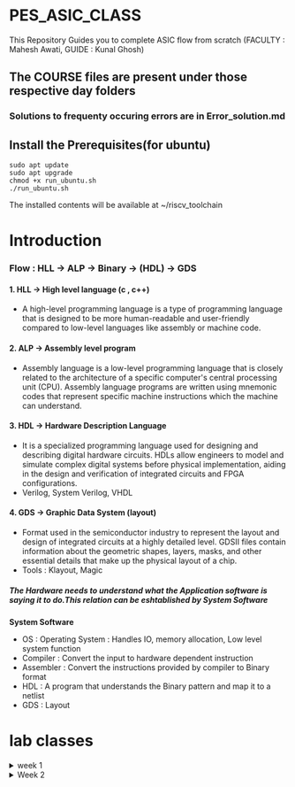 # PES_ASIC_CLASS
This Repository Guides you to complete ASIC flow from scratch (FACULTY : Mahesh Awati, GUIDE : Kunal Ghosh)

## The COURSE files are present under those respective day folders 

### Solutions to frequenty occuring errors are in Error_solution.md

## Install the Prerequisites(for ubuntu)

```
sudo apt update
sudo apt upgrade
chmod +x run_ubuntu.sh
./run_ubuntu.sh
```
The installed contents will be available at ~/riscv_toolchain

# Introduction
### Flow : HLL -> ALP -> Binary -> (HDL) -> GDS
#### 1. HLL -> High level language (c , c++) 
- A high-level programming language is a type of programming language that is designed to be more human-readable and user-friendly compared to low-level languages like assembly or machine code.

#### 2. ALP -> Assembly level program
- Assembly language is a low-level programming language that is closely related to the architecture of a specific computer's central processing unit (CPU). Assembly language programs are written using mnemonic codes that represent specific machine instructions which the machine can understand.

#### 3. HDL -> Hardware Description Language
- It is a specialized programming language used for designing and describing digital hardware circuits. HDLs allow engineers to model and simulate complex digital systems before physical implementation, aiding in the design and verification of integrated circuits and FPGA configurations.
- Verilog, System Verilog, VHDL

#### 4. GDS -> Graphic Data System (layout)
- Format used in the semiconductor industry to represent the layout and design of integrated circuits at a highly detailed level. GDSII files contain information about the geometric shapes, layers, masks, and other essential details that make up the physical layout of a chip.
- Tools : Klayout, Magic

##### The Hardware needs to understand what the Application software is saying it to do.This relation can be eshtablished by System Software

____System Software____
- OS : Operating System : Handles IO, memory allocation, Low level system function
- Compiler : Convert the input to hardware dependent instruction
- Assembler : Convert the instructions provided by compiler to Binary format
- HDL : A program that understands the Binary pattern and map it to a netlist
- GDS : Layout

# lab classes 
<details>
  <summary> week 1 </summary>
  <br>
  <details>
    <summary> DAY 1: Introduction to RISCV ISA and GNU Compiler Toolchain </summary>
    <br>
    # DAY-1: LAB work for RISC-V software toolchain
  # Task 1
  
  ## Write a C program to compute sum from 1 to n
  ![Screenshot from 2023-08-19 11-20-30](https://github.com/Shashanksharma280201/PESU-ASIC/assets/79470436/3ee921a8-140c-4353-aac7-104b2f6c5168)
  
  ### The result for the above after gcc compilation 
  ![Screenshot from 2023-08-19 11-20-59](https://github.com/Shashanksharma280201/PESU-ASIC/assets/79470436/d89ef2d4-9315-4643-957c-63d027004a1b)
  
  ### commands used 
  ```
  gcc sum1ton.c
  ./a.out
  ```
  
  ## GCC compile And Disassemble 
  
  ![Screenshot from 2023-08-21 00-52-48](https://github.com/Shashanksharma280201/PESU-ASIC/assets/79470436/0033f39e-f64d-439c-965b-2c9185d6bdc3)
  ![Screenshot from 2023-08-21 00-45-38](https://github.com/Shashanksharma280201/PESU-ASIC/assets/79470436/6b067ff8-dada-4462-b6ec-2647c6690a94)
  
  
  ### Commands used to compile and get the outout
  ```
  riscv64-unknown-elf-gcc -O1 -mabi=lp64 -march=rv64i -o sum1ton.o sum1ton.c
  riscv64-unknown-elf-objdump -d sum1ton.o | less
  
  riscv64-unknown-elf-gcc -Ofast -mabi=lp64 -march=rv64i -o sum1ton.o sum1ton.c
  riscv64-unknown-elf-objdump -d sum1ton.o | less
  ```
  ![Screenshot from 2023-08-21 00-56-27](https://github.com/Shashanksharma280201/PESU-ASIC/assets/79470436/0a321df3-eb8e-4eda-be6d-2d651332630a)
  
  
  ## Spike Simulation And Debug
  
  ### commands to run the risc-v compiler and spike debugger 
  ```
  riscv64-unknown-elf-gcc -Ofast -mabi=lp64 -march=rv64i -o sum1ton.o sum1ton.c
  spike pk sum1ton.o
  spike -d pk sum1ton.o
  ```
  
  ### The outputs after running the above commands are:
  
  ![Screenshot from 2023-08-21 01-03-17](https://github.com/Shashanksharma280201/PESU-ASIC/assets/79470436/08502c60-1b52-43d1-b24f-06bed6d8a44f)
  
  
  ![Screenshot from 2023-08-21 01-07-25](https://github.com/Shashanksharma280201/PESU-ASIC/assets/79470436/6ab2a91e-47d9-4a3d-984a-82a3c50bb404)
  
  
  
  # Task 2
  
  ## Write a C program for Signed And Unsigned Numbers 
  
  ![Screenshot from 2023-08-21 01-19-18](https://github.com/Shashanksharma280201/PESU-ASIC/assets/79470436/0b1c01e9-04df-4c78-97ba-6675715996ba)
  
  ## After running the compiler
  
  ![Screenshot from 2023-08-21 01-20-43](https://github.com/Shashanksharma280201/PESU-ASIC/assets/79470436/ba0825a6-1319-4d7a-a3ec-95b8ebdd2168)
  
  ### The commands for above porcess are:
  ```
  vim unsignedHighest.c
  riscv64-unknown-elf-gcc -Ofast -mabi=lp64 -march=rv64i -o unsignedHighest.o unsignedHighest.c
  spike pk unsignedHighest.o
  ```
  
  ## For the signed number 
  
  ![Screenshot from 2023-08-21 01-28-57](https://github.com/Shashanksharma280201/PESU-ASIC/assets/79470436/2efbf598-7a24-4f71-a3ba-6a7bc3d41d35)
  
  ## After running the compiler
  
  ![Screenshot from 2023-08-21 01-28-48](https://github.com/Shashanksharma280201/PESU-ASIC/assets/79470436/0c63fe28-1cc8-476e-adfd-9387bd020663)
  
  
  ### The commands for above porcess are:
  
  ```
  vim signedHighest.c
  riscv64-unknown-elf-gcc -Ofast -mabi=lp64 -march=rv64i -o signedHighest.o signedHighest.c
  spike pk signedHighest.o
  ```
  </details>

  <details>
  <summary>DAY 2 : Introduction to ABI and Basic Verification Flow </summary>
  <br>
  
  ## Lab work using ABI function calls
  
  ### Download the load.S , 1to9_count.c files from 
  https://github.com/kunalg123/riscv_workshop_collaterals/tree/master/labs
  
  
  ```
  cat 1to9_custom.c
  cat load.S
  ```
  
  ### The above commands are used to view the content of the files on terminal
  
  ![Screenshot from 2023-08-21 01-49-31](https://github.com/Shashanksharma280201/PESU-ASIC/assets/79470436/4ec9fd68-5f28-4043-9571-f610346eff63)
  
  
  ![Screenshot from 2023-08-21 09-11-11](https://github.com/Shashanksharma280201/PESU-ASIC/assets/79470436/674d5a42-c54d-4803-94a1-0e2276a6dd91)
  
  ![Screenshot from 2023-08-21 09-10-32](https://github.com/Shashanksharma280201/PESU-ASIC/assets/79470436/3bd596ac-744e-4925-9f45-b27a44eab3b5)
  
  ### Command used :
  
  ```
  riscv64-unknown-elf-gcc -Ofast -mabi=lp64 -march=rv64i -o 1to9_custom.o 1to9_custom.c load.S
  spike pk 1to9_custom.o
  riscv64-unknown-elf-objdump -d 1to9_custom.o | less
  ```
</details>
  
</details>

<details>
  <summary> Week 2 </summary>
  <br>
 <details>
    <summary> Day 1 - Introduction to Verilog RTL design and Synthesis </summary>
     # installation process
    ## For ubuntu
   
    ```
    sudo apt-get install git
    git clone https://github.com/kunalg123/vsdflow.git
    cd vsdflow
    chmod 777 opensource_eda_tool_install.sh
    ./opensource_eda_tool_install.sh 
    **NOTE for freshers : This has been tested on a fresh UBUNTU installtion
    **NOTE for experienced UNIX users : It has lot of sudo apt-get and sudo remove commands, so you might want to review           before running
    ./vsdflow spi_slave_design_details.csv
    ./vsdflow picorv32_design_details.csv
    ```
  </details>

  <details>
    <summary>day 1</summary>
  </details>
</details>

